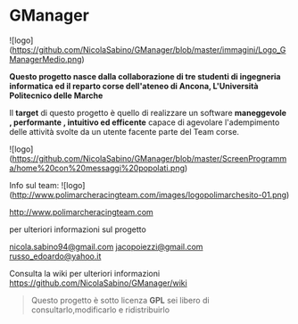 # GManager

![logo] (https://github.com/NicolaSabino/GManager/blob/master/immagini/Logo_GManagerMedio.png)


**Questo progetto nasce dalla collaborazione di tre studenti di ingegneria informatica ed il reparto corse dell'ateneo di Ancona, L'Università Politecnico delle Marche**
  
  Il **target** di questo progetto è quello di realizzare un software **maneggevole , performante , 
  intuitivo ed     efficente** capace di agevolare l'adempimento delle attività svolte da un utente facente parte del Team corse.</dd>
  
  ![logo] (https://github.com/NicolaSabino/GManager/blob/master/ScreenProgramma/home%20con%20messaggi%20popolati.png)
  
Info sul team:
![logo] (http://www.polimarcheracingteam.com/images/logopolimarchesito-01.png)

http://www.polimarcheracingteam.com


per ulteriori informazioni sul progetto

nicola.sabino94@gmail.com
jacopoiezzi@gmail.com
russo_edoardo@yahoo.it

Consulta la wiki per ulteriori informazioni https://github.com/NicolaSabino/GManager/wiki




>Questo progetto è sotto licenza **GPL** sei libero di consultarlo,modificarlo e ridistribuirlo

